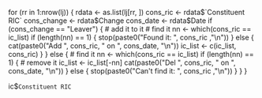 for (rr in 1:nrow(lj)) {
  rdata <- as.list(lj[rr, ])
  cons_ric <- rdata$`Constituent RIC`
  cons_change <- rdata$Change
  cons_date <- rdata$Date
  if (cons_change == "Leaver") {
    # add it to it
    # find it
    nn <- which(cons_ric == ic_list)
    if (length(nn) == 1) {
      stop(paste0("Found it: ", cons_ric ,"\n"))
    } else {
      cat(paste0("Add ", cons_ric, " on ", cons_date, "\n"))
      ic_list <- c(ic_list, cons_ric)
    }
  } else {
    # find it
    nn <- which(cons_ric == ic_list)
    if (length(nn) == 1) {
      # remove it
      ic_list <- ic_list[-nn]
      cat(paste0("Del ", cons_ric, " on ", cons_date, "\n"))
    } else {
      stop(paste0("Can't find it: ", cons_ric ,"\n"))
    }
  }
}

ic$`Constituent RIC`
